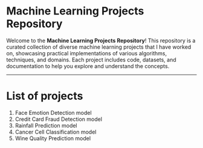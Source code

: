 # Machine Learning Projects Repository

Welcome to the **Machine Learning Projects Repository**! This repository is a curated collection of diverse machine learning projects that I have worked on, showcasing practical implementations of various algorithms, techniques, and domains. Each project includes code, datasets, and documentation to help you explore and understand the concepts.

---

# List of projects

1) Face Emotion Detection model
2) Credit Card Fraud Detection model
3) Rainfall Prediction model
4) Cancer Cell Classification model
5) Wine Quality Prediction model
